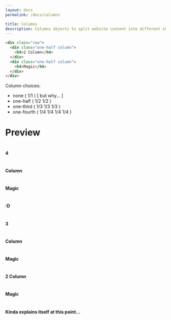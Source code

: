 ```yaml
---
layout: docs
permalink: /docs/columns

title: Columns
description: Columns objects to split website content into different shapes
---
```

```html
<div class="row">
  <div class="one-half column">
    <h4>2 Column</h4>
  </div>
  <div class="one-half column">
    <h4>Magic</h4>
  </div>
</div>
```
Column choices:
- none ( 1/1 ) [ but why... ]
- one-half ( 1/2  1/2 )
- one-third ( 1/3  1/3  1/3 )
- one-fourth ( 1/4  1/4  1/4  1/4 )

# Preview
<div class="row center-text">
  <div class="one-fourth column">
    <div class="box-container turquoise-flat"><h4>4</h4></div>
  </div>
  <div class="one-fourth column">
    <div class="box-container turquoise-flat"><h4>Column</h4></div>
  </div>
  <div class="one-fourth column">
    <div class="box-container turquoise-flat"><h4>Magic</h4></div>
  </div>
  <div class="one-fourth column">
    <div class="box-container turquoise-flat"><h4>:D</h4></div>
  </div>
</div>

<div class="row center-text">
  <div class="one-third column">
    <div class="box-container turquoise-flat"><h4>3</h4></div>
  </div>
  <div class="one-third column">
    <div class="box-container turquoise-flat"><h4>Column</h4></div>
  </div>
  <div class="one-third column">
    <div class="box-container turquoise-flat"><h4>Magic</h4></div>
  </div>
</div>

<div class="row center-text">
  <div class="one-half column">
    <div class="box-container turquoise-flat"><h4>2 Column</h4></div>
  </div>
  <div class="one-half column">
    <div class="box-container turquoise-flat"><h4>Magic</h4></div>
  </div>
</div>

<div class="row center-text">
  <div class="column">
    <div class="box-container turquoise-flat"><h4>Kinda explains itself at this point...</h4></div>
  </div>
</div>
